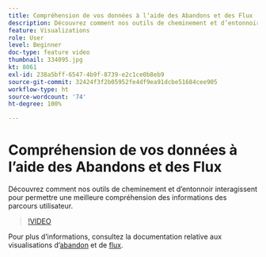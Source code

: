 ```yaml
---
title: Compréhension de vos données à lʼaide des Abandons et des Flux
description: Découvrez comment nos outils de cheminement et d’entonnoir interagissent pour permettre une meilleure compréhension des informations des parcours utilisateur.
feature: Visualizations
role: User
level: Beginner
doc-type: feature video
thumbnail: 334095.jpg
kt: 8061
exl-id: 238a5bff-6547-4b9f-8739-e2c1ce0b8eb9
source-git-commit: 32424f3f2b05952fe4df9ea91dcbe51684cee905
workflow-type: ht
source-wordcount: '74'
ht-degree: 100%

---
```


# Compréhension de vos données à lʼaide des Abandons et des Flux

Découvrez comment nos outils de cheminement et d’entonnoir interagissent pour permettre une meilleure compréhension des informations des parcours utilisateur.

>[!VIDEO](https://video.tv.adobe.com/v/334095/?quality=12&learn=on)

Pour plus d’informations, consultez la documentation relative aux visualisations d’[abandon](https://experienceleague.adobe.com/docs/analytics/analyze/analysis-workspace/visualizations/fallout/fallout-flow.html?lang=fr) et de [flux](https://experienceleague.adobe.com/docs/analytics/analyze/analysis-workspace/visualizations/flow/flow.html?lang=fr).
